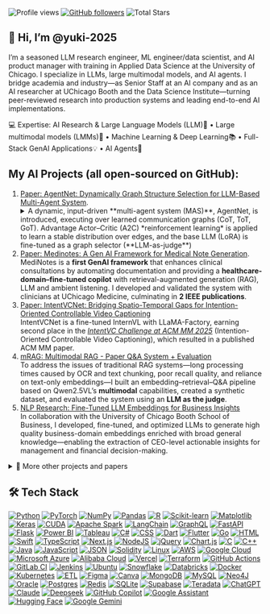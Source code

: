 ![Profile views](https://komarev.com/ghpvc/?username=yuki-2025&label=Profile%20views) [![GitHub followers](https://img.shields.io/github/followers/yuki-2025?label=Followers&logo=github)](https://github.com/yuki-2025?tab=followers) ![Total Stars](https://img.shields.io/badge/dynamic/json?url=https://api.github-star-counter.workers.dev/user/yuki-2025&query=%24.stars&label=Stars&logo=github)

🤗 Hi, I’m @yuki-2025
-
I’m a seasoned LLM research engineer, ML engineer/data scientist, and AI product manager with training in Applied Data Science at the University of Chicago. I specialize in LLMs, large multimodal models, and AI agents. I bridge academia and industry—as Senior Staff at an AI company and as an AI researcher at UChicago Booth and the Data Science Institute—turning peer-reviewed research into production systems and leading end-to-end AI implementations.

💻 Expertise: AI Research & Large Language Models (LLM)🤖  • Large multimodal models (LMMs)🎵  • Machine Learning & Deep Learning📚   • Full-Stack GenAI Applications💡  • AI Agents🧠

My AI Projects (all open-sourced on GitHub):
-
1. [Paper: AgentNet: Dynamically Graph Structure Selection for LLM-Based Multi-Agent System](https://github.com/yuki-2025/Dyna_Swarm). 
   <details>  <summary>A dynamic, input-driven **multi-agent system (MAS)**, AgentNet, is introduced, executing over learned communication graphs (CoT, ToT, GoT). Advantage Actor–Critic (A2C) *reinforcement learning* is applied to learn a stable distribution over edges, and the base LLM (LoRA) is fine-tuned as a graph selector (**LLM-as-judge**)</summary>
    to choose the best topology per input. The approach achieves **state-of-the-art** (SOTA) performance on structured **reasoning** tasks (Crossword, Game-of-24, MMLU, BBH) and **code generation** (HumanEval), while maintaining latency comparable to CoT/ToT-style and static-swarm baselines. (Paper under review at EMNLP).</details>
2. [Paper: Medinotes: A Gen AI Framework for Medical Note Generation](https://github.com/yuki-2025/MediNotes).  
   MediNotes is a **first GenAI framework** that enhances clinical consultations by automating documentation and providing a **healthcare-domain–fine-tuned copilot** with retrieval-augmented generation (RAG), LLM and ambient listening. I developed and validated the system with clinicians at UChicago Medicine, culminating in **2 IEEE publications**.
3. [Paper: IntentVCNet: Bridging Spatio-Temporal Gaps for Intention-Oriented Controllable Video Captioning](https://github.com/thqiu0419/IntentVCNet) </br>
   IntentVCNet is a fine-tuned InternVL with LLaMA-Factory, earning second place in the [*IntentVC Challenge at ACM MM 2025*](https://www.aclweb.org/portal/content/intentvc-challenge-acm-mm-2025-intention-oriented-controllable-video-captioning) (Intention-Oriented Controllable Video Captioning), which resulted in a published ACM MM paper.
4. [mRAG: Multimodal RAG - Paper Q&A System + Evaluation](https://github.com/yuki-2025/mRAG) </br>
    To address the issues of traditional RAG systems—long processing times caused by OCR and text chunking, poor recall quality, and reliance on text-only embeddings—I built an embedding–retrieval–Q&A pipeline based on Qwen2.5VL’s **multimodal** capabilities, created a synthetic dataset, and evaluated the system using an **LLM as the judge**.
5. [NLP Research: Fine-Tuned LLM Embeddings for Business Insights](https://github.com/yuki-2025/embedding_project) </br> In collaboration with the University of Chicago Booth School of Business, I developed, fine-tuned, and optimized LLMs to generate high quality business-domain embeddings enriched with broad general knowledge—enabling the extraction of CEO-level actionable insights for management and financial decision-making.
<details>
  <summary>📂 More other projects and papers</summary>

   6. [Uchicago AI Hackathon 2024](https://github.com/yuki-2025/Ai-hackathon)
   Won 2nd place at the UChicago DSI AI Hackathon 2024 with a RAG medical Q&A chatbot. Built using **LangChain** for orchestration, **PostgreSQL** with vector embeddings for **hybrid search**, Streamlit for the front end, and **Google Cloud Vertex AI** to **fine-tune** and host **Llama 3-8B**, enabling secure access to patient records and general medical question answering.
   7. [Fine-Tuning Llama 3-8B for Structured Math Reasoning](https://github.com/yuki-2025/llama3-8b-fine-tuning-math) 
This project involves **fine-tuning Llama3 8b** to generate **JSON formats** for arithmetic questions and further post-process the output to perform calculations. This method incorporates the latest fine-tuning techniques such as **Qlora, Unsloth, and PEFT**. It enables faster training speeds and requires fewer computational resources.
   8. [AI Salesman](https://github.com/yuki-2025/RAG_projects/blob/main/Recommendation_LLM.ipynb)
   Built an AI-powered RAG hybrid search recommendation system using RAG that lets customers search products with filters like price. Implemented with **LangChain, LLMs, and pgvector in PostgreSQL** to segment product descriptions, generate embeddings, and deliver relevant recommendations.
   9. [Agentic RAG](https://github.com/yuki-2025/RAG_projects/blob/main/notebooks/en/agent_rag.ipynb)
      Built an Agentic RAG workflow with **smolagents**, wrapping retrieval as an agent tool for dynamic document search, compared against *standard RAG (embedding + FAISS + LLM)*, and evaluated with **LLM-as-a-Judge**.
   
   11. Computer Vision (CV) collection <br> 
      ✦ [Style Transfer:](https://github.com/yuki-2025/cv_workshops/blob/main/style_transfer.ipynb) Implementing style transfer with TensorFlow/Keras <br>
      ✦ [MLflow:](https://github.com/yuki-2025/cv_workshops/blob/main/MLFlow.ipynb) Tutorial on using MLflow for experiment tracking <br>
      ✦ [Image Search RAG:](https://github.com/yuki-2025?page=2&tab=repositories) Image-based search system using RAG with Qdrant and Streamlit (search images by image input) <br>
      ✦ [Roboflow](https://github.com/yuki-2025/Roboflow): Step-by-step guide to annotating images and training a coin-detection model on Roboflow <br>
      ✦ [Aircraft Detection:](https://github.com/yuki-2025/CV_AircraftDetection) Training a YOLO model for military aircraft detection and model evaluation <br>
   
   12. Reproduced SOTA Research Papers
      ✦ Stanford Alpaca 7B – [dataset curation](https://github.com/yuki-2025/Reproduce_Paper/blob/main/DataMaker_for_Alpaca_style_custom_dataset.ipynb) and [instruction tuning of LLaMA](https://github.com/yuki-2025/Reproduce_Paper/blob/main/Alpaca_%2B_Llama_3_8b_full_example.ipynb) to achieve GPT-3.5-comparable performance. <br>
      ✦ [LLaVA](https://yuki-blog1.vercel.app/article/llava) – full training workflow to reproduce the multimodal model.<br>
      ✦ [LLaVA + RAG](https://github.com/yuki-2025/Reproduce_Paper/blob/main/Inference_with_LLaVa_for_multimodal_generation.ipynb) – semi-structured and multimodal retrieval-augmented generation. <br>
      ✦ [NanoGPT](https://github.com/yuki-2025/Reproduce_Paper/blob/main/gpt_dev.ipynb) – training a GPT model from scratch to understand Transformer internals. <br>
      ✦ [RAFT](https://github.com/yuki-2025/Reproduce_Paper/blob/main/RAFT_Finetuning_Starling7b.ipynb) – combining fine-tuning and RAG for improved retrieval performance. <br>

   13. Recommendation System <br>
      ✦ [Instacart Market Basket Analysis using PySpark](https://github.com/yuki-2025/recommendation-system/blob/main/Instacart-AssociationMining%20%281%29.ipynb) 
      Developed a scalable **market-basket analysis pipeline** on Instacart order data using **PySpar**k MLlib’s FPGrowth. Processed millions of transactions to extract **frequent itemsets** (≥1% support) and generated **association rules** (≥20% confidence, lift >1.5) for **co-purchase recommendations** (“customers who bought X also bought Y”).<br>
      ✦ [Collaborative Filtering Recommendation](https://github.com/yuki-2025/recommendation-system/blob/main/MovieRecommender%20%281%29.ipynb)
      Use PySpark to load and clean the data, train an **ALS model**, and Generate Top-10 movie recommendations for all users. Provide Top-10 recommendations for a specified subset of users. Identify the most likely users for a given set of movies.Make rating predictions and evaluate the model performance using RMSE.<br>
      ✦ [Two-Tower Recommendation System](https://github.com/yuki-2025/recommendation-system/blob/main/two_tower_final.ipynb)
        Use PySpark and **Spark SQL to clean**, join, and engineer user–item interaction features at scale. Encode movie titles with **SentenceTransformer** and load **user/item** metadata into **pandas** for downstream processing. Build and train a **Two-Tower neural network** in **PyTorch** that learns *user and item embeddings* via **contrastive loss**. Persist item embeddings in **Redis** as a vector database and leverage RedisVL for approximate **nearest-neighbor search** to return Top-K movie recommendations.<br>
   
   14. Useful apps and tools:
       - [Video_subtitle_generater:](https://github.com/yuki-2025/video_subtitle) Generate subtitles from an audio/video file, using OpenAI's Whisper model. Support multiple language.I take notes when learning from videos. It’s handy to have transcripts, and capturing that data is also useful for model training.
       - [Google Drive Helper:](https://github.com/yuki-2025/google_drive_helper ) The code I always use in my project when come to Google Cloud Platform. Instantly delete files, download them, edit permissions, and transfer ownership in bulk – all in just a few seconds.
       - [Blockchain apps:](https://github.com/yuki-2025/blockchain) 2 apps that run smart contracts and blockchain routes to demonstrate key blockchain principles: decentralization, immutability, Proof of Work (PoW), and transparency

</details>


## 🛠️ Tech Stack

[![Python](https://img.shields.io/badge/Python-3776AB?logo=python&logoColor=fff)](#) <!--Data Science & ML:<br> -->
[![PyTorch](https://img.shields.io/badge/PyTorch-ee4c2c?logo=pytorch&logoColor=white)](#)
[![NumPy](https://img.shields.io/badge/NumPy-4DABCF?logo=numpy&logoColor=fff)](#)
[![Pandas](https://img.shields.io/badge/Pandas-150458?logo=pandas&logoColor=fff)](#)
[![R](https://img.shields.io/badge/R-%23276DC3.svg?logo=r&logoColor=white)](#)
[![Scikit-learn](https://img.shields.io/badge/-scikit--learn-%23F7931E?logo=scikit-learn&logoColor=white)](#)
[![Matplotlib](https://custom-icon-badges.demolab.com/badge/Matplotlib-71D291?logo=matplotlib&logoColor=fff)](#)
[![Keras](https://img.shields.io/badge/Keras-D00000?logo=keras&logoColor=fff)](#)
[![CUDA](https://img.shields.io/badge/CUDA-76B900?logo=nvidia&logoColor=fff)](#)
[![Apache Spark](https://img.shields.io/badge/Apache%20Spark-E25A1C?logo=apachespark&logoColor=fff)](#)
[![LangChain](https://img.shields.io/badge/LangChain-1c3c3c.svg?logo=langchain&logoColor=white)](#)
[![GraphQL](https://img.shields.io/badge/GraphQL-E10098?logo=graphql&logoColor=fff)](#) 
[![FastAPI](https://img.shields.io/badge/FastAPI-009485.svg?logo=fastapi&logoColor=white)](#)
[![Flask](https://img.shields.io/badge/Flask-000?logo=flask&logoColor=fff)](#)
[![Power BI](https://custom-icon-badges.demolab.com/badge/Power%20BI-F1C912?logo=power-bi&logoColor=fff)](#)
[![Tableau](https://custom-icon-badges.demolab.com/badge/Tableau-0176D3?logo=tableau&logoColor=fff)](#)
[![C#](https://custom-icon-badges.demolab.com/badge/C%23-%23239120.svg?logo=cshrp&logoColor=white)](#) <!-- Full stack - APP & Web : <br> -->
[![CSS](https://img.shields.io/badge/CSS-639?logo=css&logoColor=fff)](#)
[![Dart](https://img.shields.io/badge/Dart-%230175C2.svg?logo=dart&logoColor=white)](#)
[![Flutter](https://img.shields.io/badge/Flutter-02569B?logo=flutter&logoColor=fff)](#)
[![Go](https://img.shields.io/badge/Go-%2300ADD8.svg?&logo=go&logoColor=white)](#)
[![HTML](https://img.shields.io/badge/HTML-%23E34F26.svg?logo=html5&logoColor=white)](#) 
[![Swift](https://img.shields.io/badge/Swift-F54A2A?logo=swift&logoColor=white)](#)
[![TypeScript](https://img.shields.io/badge/TypeScript-3178C6?logo=typescript&logoColor=fff)](#)
[![Next.js](https://img.shields.io/badge/Next.js-black?logo=next.js&logoColor=white)](#)
[![NodeJS](https://img.shields.io/badge/Node.js-6DA55F?logo=node.js&logoColor=white)](#)
[![jQuery](https://img.shields.io/badge/jQuery-0769AD?logo=jquery&logoColor=fff)](#)
[![Chart.js](https://img.shields.io/badge/Chart.js-FF6384?logo=chartdotjs&logoColor=fff)](#)
[![C](https://img.shields.io/badge/C-00599C?logo=c&logoColor=white)](#)
[![C++](https://img.shields.io/badge/C++-%2300599C.svg?logo=c%2B%2B&logoColor=white)](#)
[![Java](https://img.shields.io/badge/Java-%23ED8B00.svg?logo=openjdk&logoColor=white)](#)
[![JavaScript](https://img.shields.io/badge/JavaScript-F7DF1E?logo=javascript&logoColor=000)](#)
[![JSON](https://img.shields.io/badge/JSON-000?logo=json&logoColor=fff)](#)
[![Solidity](https://img.shields.io/badge/Solidity-363636?logo=solidity&logoColor=fff)](#)
[![Linux](https://img.shields.io/badge/Linux-FCC624?logo=linux&logoColor=black)](#) <!-- cloud infra -->
[![AWS](https://custom-icon-badges.demolab.com/badge/AWS-%23FF9900.svg?logo=aws&logoColor=white)](#)
[![Google Cloud](https://img.shields.io/badge/Google%20Cloud-%234285F4.svg?logo=google-cloud&logoColor=white)](#)
[![Microsoft Azure](https://custom-icon-badges.demolab.com/badge/Microsoft%20Azure-0089D6?logo=msazure&logoColor=white)](#)
[![Alibaba Cloud](https://img.shields.io/badge/AlibabaCloud-%23FF6701.svg?logo=alibabacloud&logoColor=white)](#)
[![Vercel](https://img.shields.io/badge/Vercel-%23000000.svg?logo=vercel&logoColor=white)](#)
[![Terraform](https://img.shields.io/badge/Terraform-844FBA?logo=terraform&logoColor=fff)](#)
[![GitHub Actions](https://img.shields.io/badge/GitHub_Actions-2088FF?logo=github-actions&logoColor=white)](#)
[![GitLab CI](https://img.shields.io/badge/GitLab%20CI-FC6D26?logo=gitlab&logoColor=fff)](#)
[![Jenkins](https://img.shields.io/badge/Jenkins-D24939?logo=jenkins&logoColor=white)](#)
[![Ubuntu](https://img.shields.io/badge/Ubuntu-E95420?logo=ubuntu&logoColor=white)](#)
[![Snowflake](https://img.shields.io/badge/Snowflake-29B5E8?logo=snowflake&logoColor=fff)](#)
[![Databricks](https://img.shields.io/badge/Databricks-FF3621?logo=databricks&logoColor=fff)](#)
[![Docker](https://img.shields.io/badge/Docker-2496ED?logo=docker&logoColor=fff)](#)
[![Kubernetes](https://img.shields.io/badge/Kubernetes-326CE5?logo=kubernetes&logoColor=fff)](#)
[![ETL](https://custom-icon-badges.demolab.com/badge/ETL-9370DB?logo=etl-logo&logoColor=fff)](#) 
[![Figma](https://img.shields.io/badge/Figma-F24E1E?logo=figma&logoColor=white)](#) <!-- design -->
[![Canva](https://img.shields.io/badge/Canva-%2300C4CC.svg?&logo=Canva&logoColor=white)](#)
[![MongoDB](https://img.shields.io/badge/MongoDB-%234ea94b.svg?logo=mongodb&logoColor=white)](#)
[![MySQL](https://img.shields.io/badge/MySQL-4479A1?logo=mysql&logoColor=fff)](#)
[![Neo4J](https://img.shields.io/badge/Neo4j-008CC1?logo=neo4j&logoColor=white)](#)
[![Oracle](https://custom-icon-badges.demolab.com/badge/Oracle-F80000?logo=oracle&logoColor=fff)](#)
[![Postgres](https://img.shields.io/badge/Postgres-%23316192.svg?logo=postgresql&logoColor=white)](#)
[![Redis](https://img.shields.io/badge/Redis-%23DD0031.svg?logo=redis&logoColor=white)](#)
[![SQLite](https://img.shields.io/badge/SQLite-%2307405e.svg?logo=sqlite&logoColor=white)](#)
[![Supabase](https://img.shields.io/badge/Supabase-3FCF8E?logo=supabase&logoColor=fff)](#)
[![Teradata](https://img.shields.io/badge/Teradata-F37440?logo=teradata&logoColor=fff)](#)
[![ChatGPT](https://img.shields.io/badge/ChatGPT-74aa9c?logo=openai&logoColor=white)](#)      <!-- ai -->
[![Claude](https://img.shields.io/badge/Claude-D97757?logo=claude&logoColor=fff)](#)
[![Deepseek](https://custom-icon-badges.demolab.com/badge/Deepseek-4D6BFF?logo=deepseek&logoColor=fff)](#) 
[![GitHub Copilot](https://img.shields.io/badge/GitHub%20Copilot-000?logo=githubcopilot&logoColor=fff)](#)
[![Google Assistant](https://img.shields.io/badge/Google%20Assistant-4285F4?logo=googleassistant&logoColor=fff)](#)
[![Hugging Face](https://img.shields.io/badge/Hugging%20Face-FFD21E?logo=huggingface&logoColor=000)](#)
[![Google Gemini](https://img.shields.io/badge/Google%20Gemini-886FBF?logo=googlegemini&logoColor=fff)](#)




<!---
yuki-2025/yuki-2025 is a ✨ special ✨ repository because its `README.md` (this file) appears on your GitHub profile.
You can click the Preview link to take a look at your changes.

![My GitHub stats](https://github-readme-stats.vercel.app/api?username=yuki-2025&show_icons=true&theme=default&count_private=true) 
![Top Langs](https://github-readme-stats.vercel.app/api/top-langs/?username=yuki-2025&layout=compact&theme=default)
![GitHub Streak](https://github-readme-streak-stats.herokuapp.com/?user=yuki-2025&theme=default)
![GitHub Activity Graph](https://github-readme-activity-graph.vercel.app/graph?username=yuki-2025&theme=github)
![Python](https://img.shields.io/badge/Python-3776AB?style=for-the-badge&logo=python&logoColor=white)
![PyTorch](https://img.shields.io/badge/PyTorch-EE4C2C?style=for-the-badge&logo=pytorch&logoColor=white)
![NumPy](https://img.shields.io/badge/Numpy-013243?style=for-the-badge&logo=numpy&logoColor=white)
![Pandas](https://img.shields.io/badge/Pandas-150458?style=for-the-badge&logo=pandas&logoColor=white)
[![My Skills](https://skillicons.dev/icons?i=python,pytorch,sklearn,r,java,cpp,js,solidity,flask,react,html,css,postgres,mysql,mongodb,redis,docker,kubernetes,aws,gcp,azure,linux,git,vercel)](https://skillicons.dev)



--->

